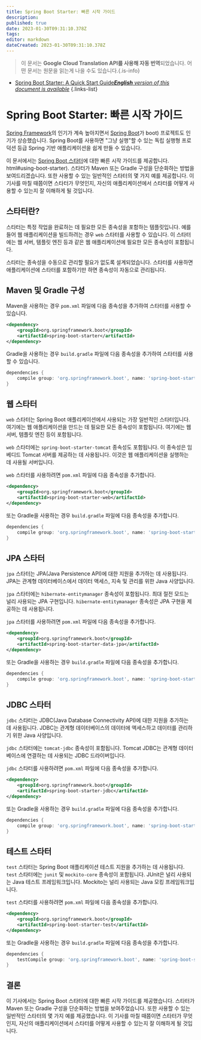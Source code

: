 ```yaml
---
title: Spring Boot Starter: 빠른 시작 가이드
description: 
published: true
date: 2023-01-30T09:31:10.378Z
tags: 
editor: markdown
dateCreated: 2023-01-30T09:31:10.378Z
---
```


> 이 문서는 **Google Cloud Translation API를 사용해 자동 번역**되었습니다.
어떤 문서는 원문을 읽는게 나을 수도 있습니다.{.is-info}
- [Spring Boot Starter: A Quick Start Guide***English** version of this document is available*](/en/Knowledge-base/Spring-Boot/spring-boot-starter-a-quick-start-guide)
{.links-list}


# Spring Boot Starter: 빠른 시작 가이드

[Spring Framework](https://spring.io/projects/spring-framework)의 인기가 계속 높아지면서 [Spring Boot](https://spring.io/projects/spring-framework)가 boot) 프로젝트도 인기가 상승했습니다. Spring Boot를 사용하면 "그냥 실행"할 수 있는 독립 실행형 프로덕션 등급 Spring 기반 애플리케이션을 쉽게 만들 수 있습니다.

이 문서에서는 [Spring Boot 스타터](https://docs.spring.io/spring-boot/docs/current/reference/html/using-boot-build-systems)에 대한 빠른 시작 가이드를 제공합니다. html#using-boot-starter). 스타터가 Maven 또는 Gradle 구성을 단순화하는 방법을 보여드리겠습니다. 또한 사용할 수 있는 일반적인 스타터의 몇 가지 예를 제공합니다. 이 기사를 마칠 때쯤이면 스타터가 무엇인지, 자신의 애플리케이션에서 스타터를 어떻게 사용할 수 있는지 잘 이해하게 될 것입니다.

## 스타터란?

스타터는 특정 작업을 완료하는 데 필요한 모든 종속성을 포함하는 템플릿입니다. 예를 들어 웹 애플리케이션을 빌드하려는 경우 `web` 스타터를 사용할 수 있습니다. 이 스타터에는 웹 서버, 템플릿 엔진 등과 같은 웹 애플리케이션에 필요한 모든 종속성이 포함됩니다.

스타터는 종속성을 수동으로 관리할 필요가 없도록 설계되었습니다. 스타터를 사용하면 애플리케이션에 스타터를 포함하기만 하면 종속성이 자동으로 관리됩니다.

## Maven 및 Gradle 구성

Maven을 사용하는 경우 `pom.xml` 파일에 다음 종속성을 추가하여 스타터를 사용할 수 있습니다.

```xml
<dependency>
    <groupId>org.springframework.boot</groupId>
    <artifactId>spring-boot-starter</artifactId>
</dependency>
```

Gradle을 사용하는 경우 `build.gradle` 파일에 다음 종속성을 추가하여 스타터를 사용할 수 있습니다.

```groovy
dependencies {
    compile group: 'org.springframework.boot', name: 'spring-boot-starter'
}
```

## 웹 스타터

`web` 스타터는 Spring Boot 애플리케이션에서 사용되는 가장 일반적인 스타터입니다. 여기에는 웹 애플리케이션을 만드는 데 필요한 모든 종속성이 포함됩니다. 여기에는 웹 서버, 템플릿 엔진 등이 포함됩니다.

`web` 스타터에는 `spring-boot-starter-tomcat` 종속성도 포함됩니다. 이 종속성은 임베디드 Tomcat 서버를 제공하는 데 사용됩니다. 이것은 웹 애플리케이션을 실행하는 데 사용될 서버입니다.

`web` 스타터를 사용하려면 `pom.xml` 파일에 다음 종속성을 추가합니다.

```xml
<dependency>
    <groupId>org.springframework.boot</groupId>
    <artifactId>spring-boot-starter-web</artifactId>
</dependency>
```

또는 Gradle을 사용하는 경우 `build.gradle` 파일에 다음 종속성을 추가합니다.

```groovy
dependencies {
    compile group: 'org.springframework.boot', name: 'spring-boot-starter-web'
}
```

## JPA 스타터

`jpa` 스타터는 JPA(Java Persistence API)에 대한 지원을 추가하는 데 사용됩니다. JPA는 관계형 데이터베이스에서 데이터 액세스, 지속 및 관리를 위한 Java 사양입니다.

`jpa` 스타터에는 `hibernate-entitymanager` 종속성이 포함됩니다. 최대 절전 모드는 널리 사용되는 JPA 구현입니다. `hibernate-entitymanager` 종속성은 JPA 구현을 제공하는 데 사용됩니다.

`jpa` 스타터를 사용하려면 `pom.xml` 파일에 다음 종속성을 추가합니다.

```xml
<dependency>
    <groupId>org.springframework.boot</groupId>
    <artifactId>spring-boot-starter-data-jpa</artifactId>
</dependency>
```

또는 Gradle을 사용하는 경우 `build.gradle` 파일에 다음 종속성을 추가합니다.

```groovy
dependencies {
    compile group: 'org.springframework.boot', name: 'spring-boot-starter-data-jpa'
}
```

## JDBC 스타터

`jdbc` 스타터는 JDBC(Java Database Connectivity API)에 대한 지원을 추가하는 데 사용됩니다. JDBC는 관계형 데이터베이스의 데이터에 액세스하고 데이터를 관리하기 위한 Java 사양입니다.

`jdbc` 스타터에는 `tomcat-jdbc` 종속성이 포함됩니다. Tomcat JDBC는 관계형 데이터베이스에 연결하는 데 사용되는 JDBC 드라이버입니다.

`jdbc` 스타터를 사용하려면 `pom.xml` 파일에 다음 종속성을 추가합니다.

```xml
<dependency>
    <groupId>org.springframework.boot</groupId>
    <artifactId>spring-boot-starter-jdbc</artifactId>
</dependency>
```

또는 Gradle을 사용하는 경우 `build.gradle` 파일에 다음 종속성을 추가합니다.

```groovy
dependencies {
    compile group: 'org.springframework.boot', name: 'spring-boot-starter-jdbc'
}
```

## 테스트 스타터

`test` 스타터는 Spring Boot 애플리케이션 테스트 지원을 추가하는 데 사용됩니다. `test` 스타터에는 `junit` 및 `mockito-core` 종속성이 포함됩니다. JUnit은 널리 사용되는 Java 테스트 프레임워크입니다. Mockito는 널리 사용되는 Java 모킹 프레임워크입니다.

`test` 스타터를 사용하려면 `pom.xml` 파일에 다음 종속성을 추가합니다.

```xml
<dependency>
    <groupId>org.springframework.boot</groupId>
    <artifactId>spring-boot-starter-test</artifactId>
</dependency>
```

또는 Gradle을 사용하는 경우 `build.gradle` 파일에 다음 종속성을 추가합니다.

```groovy
dependencies {
    testCompile group: 'org.springframework.boot', name: 'spring-boot-starter-test'
}
```

## 결론

이 기사에서는 Spring Boot 스타터에 대한 빠른 시작 가이드를 제공했습니다. 스타터가 Maven 또는 Gradle 구성을 단순화하는 방법을 보여주었습니다. 또한 사용할 수 있는 일반적인 스타터의 몇 가지 예를 제공했습니다. 이 기사를 마칠 때쯤이면 스타터가 무엇인지, 자신의 애플리케이션에서 스타터를 어떻게 사용할 수 있는지 잘 이해하게 될 것입니다.